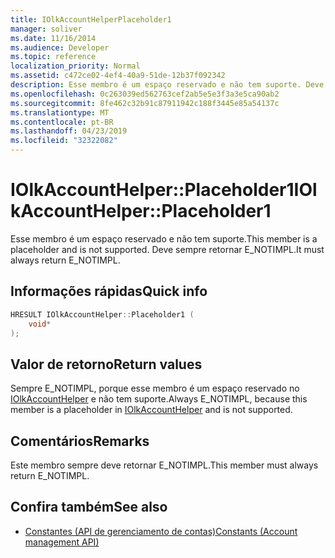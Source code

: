 ```yaml
---
title: IOlkAccountHelperPlaceholder1
manager: soliver
ms.date: 11/16/2014
ms.audience: Developer
ms.topic: reference
localization_priority: Normal
ms.assetid: c472ce02-4ef4-40a9-51de-12b37f092342
description: Esse membro é um espaço reservado e não tem suporte. Deve sempre retornar E_NOTIMPL.
ms.openlocfilehash: 0c263039ed562763cef2ab5e5e3f3a3e5ca90ab2
ms.sourcegitcommit: 8fe462c32b91c87911942c188f3445e85a54137c
ms.translationtype: MT
ms.contentlocale: pt-BR
ms.lasthandoff: 04/23/2019
ms.locfileid: "32322082"
---
```

# <a name="iolkaccounthelperplaceholder1"></a><span data-ttu-id="b210a-104">IOlkAccountHelper::Placeholder1</span><span class="sxs-lookup"><span data-stu-id="b210a-104">IOlkAccountHelper::Placeholder1</span></span>

<span data-ttu-id="b210a-105">Esse membro é um espaço reservado e não tem suporte.</span><span class="sxs-lookup"><span data-stu-id="b210a-105">This member is a placeholder and is not supported.</span></span> <span data-ttu-id="b210a-106">Deve sempre retornar E_NOTIMPL.</span><span class="sxs-lookup"><span data-stu-id="b210a-106">It must always return E_NOTIMPL.</span></span>
  
## <a name="quick-info"></a><span data-ttu-id="b210a-107">Informações rápidas</span><span class="sxs-lookup"><span data-stu-id="b210a-107">Quick info</span></span>

```cpp
HRESULT IOlkAccountHelper::Placeholder1 (  
    void* 
);
```

## <a name="return-values"></a><span data-ttu-id="b210a-108">Valor de retorno</span><span class="sxs-lookup"><span data-stu-id="b210a-108">Return values</span></span>

<span data-ttu-id="b210a-109">Sempre E_NOTIMPL, porque esse membro é um espaço reservado no [IOlkAccountHelper](iolkaccounthelper.md) e não tem suporte.</span><span class="sxs-lookup"><span data-stu-id="b210a-109">Always E_NOTIMPL, because this member is a placeholder in [IOlkAccountHelper](iolkaccounthelper.md) and is not supported.</span></span> 
  
## <a name="remarks"></a><span data-ttu-id="b210a-110">Comentários</span><span class="sxs-lookup"><span data-stu-id="b210a-110">Remarks</span></span>

<span data-ttu-id="b210a-111">Este membro sempre deve retornar E_NOTIMPL.</span><span class="sxs-lookup"><span data-stu-id="b210a-111">This member must always return E_NOTIMPL.</span></span>
  
## <a name="see-also"></a><span data-ttu-id="b210a-112">Confira também</span><span class="sxs-lookup"><span data-stu-id="b210a-112">See also</span></span>

- [<span data-ttu-id="b210a-113">Constantes (API de gerenciamento de contas)</span><span class="sxs-lookup"><span data-stu-id="b210a-113">Constants (Account management API)</span></span>](constants-account-management-api.md)

